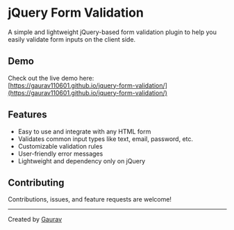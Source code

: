 # jQuery Form Validation

A simple and lightweight jQuery-based form validation plugin to help you easily validate form inputs on the client side.

## Demo

Check out the live demo here:  
[https://gaurav110601.github.io/jquery-form-validation/](https://gaurav110601.github.io/jquery-form-validation/)

## Features

- Easy to use and integrate with any HTML form
- Validates common input types like text, email, password, etc.
- Customizable validation rules
- User-friendly error messages
- Lightweight and dependency only on jQuery

## Contributing

Contributions, issues, and feature requests are welcome!  

---

Created by [Gaurav](https://github.com/gaurav110601)
